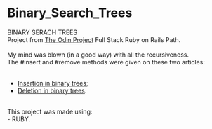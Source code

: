 # Binary_Search_Trees

BINARY SERACH TREES<br/>
Project from <a href="https://www.theodinproject.com/" target="_blank" rel="noopener noreferrer">The Odin Project</a> Full Stack Ruby on Rails Path.<br/>
<br/>
My mind was blown (in a good way) with all the recursiveness.<br/>
The #insert and #remove methods were given on these two articles:<br/>
<br/>
- <a href="https://www.geeksforgeeks.org/insertion-in-binary-search-tree/?ref=lbp" target="_blank" rel="noopener noreferrer">Insertion in binary trees</a>;<br/>
- <a href="https://www.geeksforgeeks.org/deletion-in-binary-search-tree/" target="_blank" rel="noopener noreferrer">Deletion in binary trees</a>.<br/>
<br/>
This project was made using:<br/>
- RUBY.